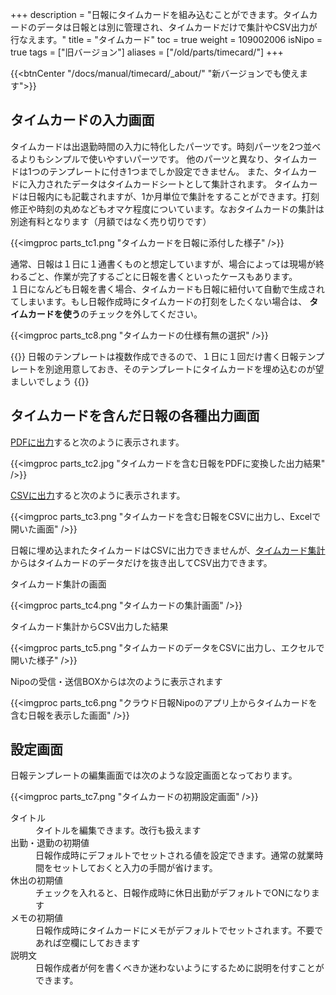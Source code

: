 +++
description = "日報にタイムカードを組み込むことができます。タイムカードのデータは日報とは別に管理され、タイムカードだけで集計やCSV出力が行なえます。"
title = "タイムカード"
toc = true
weight = 109002006
isNipo = true
tags = ["旧バージョン"]
aliases = ["/old/parts/timecard/"]
+++


{{<btnCenter "/docs/manual/timecard/_about/" "新バージョンでも使えます">}}

## タイムカードの入力画面

タイムカードは出退勤時間の入力に特化したパーツです。時刻パーツを2つ並べるよりもシンプルで使いやすいパーツです。
他のパーツと異なり、タイムカードは1つのテンプレートに付き1つまでしか設定できません。
また、タイムカードに入力されたデータはタイムカードシートとして集計されます。
タイムカードは日報内にも記載されますが、1か月単位で集計をすることができます。打刻修正や時刻の丸めなどもオマケ程度についています。なおタイムカードの集計は別途有料となります（月額ではなく売り切りです）

{{<imgproc parts_tc1.png "タイムカードを日報に添付した様子" />}}

通常、日報は１日に１通書くものと想定していますが、場合によっては現場が終わるごと、作業が完了するごとに日報を書くといったケースもあります。  
１日になんども日報を書く場合、タイムカードも日報に紐付いて自動で生成されてしまいます。もし日報作成時にタイムカードの打刻をしたくない場合は、
**タイムカードを使う**のチェックを外してください。

{{<imgproc parts_tc8.png "タイムカードの仕様有無の選択" />}}

{{<alice pos="left" icon="default">}}
日報のテンプレートは複数作成できるので、１日に１回だけ書く日報テンプレートを別途用意しておき、そのテンプレートにタイムカードを埋め込むのが望ましいでしょう
{{</alice>}}

## タイムカードを含んだ日報の各種出力画面

[PDFに出力](/old/manual/pdf/)すると次のように表示されます。

{{<imgproc parts_tc2.jpg "タイムカードを含む日報をPDFに変換した出力結果" />}}

[CSVに出力](/old/manual/analytics/)すると次のように表示されます。

{{<imgproc parts_tc3.png "タイムカードを含む日報をCSVに出力し、Excelで開いた画面" />}}

日報に埋め込まれたタイムカードはCSVに出力できませんが、[タイムカード集計](/old/manual/timecards/)からはタイムカードのデータだけを抜き出してCSV出力できます。

タイムカード集計の画面

{{<imgproc parts_tc4.png "タイムカードの集計画面" />}}

タイムカード集計からCSV出力した結果

{{<imgproc parts_tc5.png "タイムカードのデータをCSVに出力し、エクセルで開いた様子" />}}

Nipoの受信・送信BOXからは次のように表示されます

{{<imgproc parts_tc6.png "クラウド日報Nipoのアプリ上からタイムカードを含む日報を表示した画面" />}}

## 設定画面

日報テンプレートの編集画面では次のような設定画面となっております。

{{<imgproc parts_tc7.png "タイムカードの初期設定画面" />}}


<dl class="basic">
  <dt>タイトル</dt>
  <dd>タイトルを編集できます。改行も扱えます</dd>
  <dt>出勤・退勤の初期値</dt>
  <dd>日報作成時にデフォルトでセットされる値を設定できます。通常の就業時間をセットしておくと入力の手間が省けます。</dd>
  <dt>休出の初期値</dt>
  <dd>チェックを入れると、日報作成時に休日出勤がデフォルトでONになります</dd>
  <dt>メモの初期値</dt>
  <dd>日報作成時にタイムカードにメモがデフォルトでセットされます。不要であれば空欄にしておきます</dd>
  <dt>説明文</dt>
  <dd>日報作成者が何を書くべきか迷わないようにするために説明を付すことができます。</dd>
</dl>
